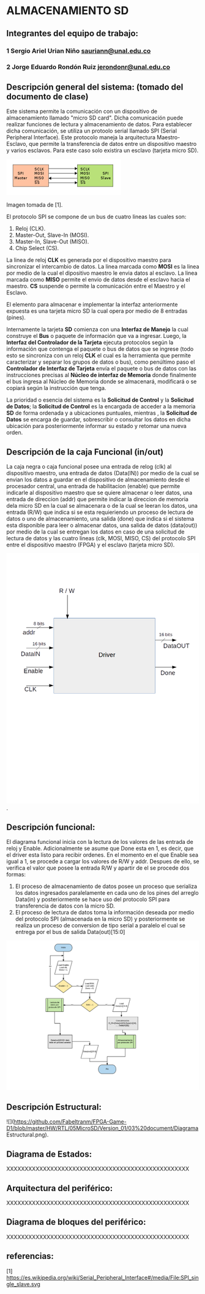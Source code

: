 # ALMACENAMIENTO SD

## Integrantes del equipo de trabajo:

### 1 Sergio Ariel Urian Niño sauriann@unal.edu.co

### 2 Jorge Eduardo Rondón Ruiz jerondonr@unal.edu.co


## Descripción general del sistema: (tomado del documento de clase)

Este sistema permite la comunicación con un dispositivo de almacenamiento llamado "micro SD card". Dicha comunicación puede realizar funciones de lectura y almacenamiento de datos. Para establecer dicha comunicación, se utiliza un protoolo serial llamado SPI (Serial Peripheral Interface). Este protocolo maneja la arquitectura Maestro-Esclavo, que permite la transferencia de datos entre un dispositivo maestro y varios esclavos. Para este caso solo existira un esclavo (tarjeta micro SD).

![](https://github.com/Fabeltranm/FPGA-Game-D1/blob/master/HW/RTL/05MicroSD/Version_01/03%20document/ProtocoloSPI.png)

Imagen tomada de [1].

El protocolo SPI se compone de un bus de cuatro lineas las cuales son:

1. Reloj (CLK).
2. Master-Out, Slave-In (MOSI). 
3. Master-In, Slave-Out (MISO).
4. Chip Select (CS).

La linea de reloj **CLK** es generada por el dispositivo maestro para sincronizar el intercambio de datos. La linea marcada como **MOSI** es la linea por medio de la cual el dipositivo maestro le envia datos al esclavo. La linea marcada como **MISO** permite el envio de datos desde el esclavo hacia el maestro. **CS** suspende o permite la comunicación entre el Maestro y el Esclavo.

El elemento para almacenar e implementar la interfaz anteriormente expuesta es una tarjeta micro SD la cual opera por medio de  8 entradas (pines).

Internamente la tarjeta **SD** comienza con una **Interfaz de Manejo** la cual construye el **Bus** o paquete de información que va a ingresar. Luego, la **Interfaz del Controlador de la Tarjeta** ejecuta protocolos según la información que contenga el paquete o bus de datos que se ingrese (todo esto se sincroniza con un reloj **CLK** el cual es la herramienta que permite caracterizar y separar los grupos de datos o bus), como penúltimo paso el **Controlador de Interfaz de Tarjeta** envía el paquete o bus de datos con las instrucciones precisas al **Núcleo de interfaz de Memoria** donde finalmente el bus ingresa al Núcleo de Memoria donde se almacenará, modificará o se copiará según la instrucción que tenga.

La prioridad o esencia del sistema es la **Solicitud de Control** y la **Solicitud de Datos**; la **Solicitud de Control** es la encargada de acceder a la memoria **SD** de forma ordenada y a ubicaciones puntuales, mientras , la **Solicitud de Datos** se encarga de guardar, sobrescribir o consultar los datos en dicha ubicación para posteriormente informar su estado y retomar una nueva orden.
## Descripción de la caja Funcional  (in/out)
La caja negra o caja funcional posee una entrada de relog (clk) al dispositivo maestro, una entrada de datos (Data(IN)) por medio de la cual se envian los datos a guardar en el dispositivo de almacenamiento desde el procesador central, una entrada de habilitacion (enable) que permite indicarle al dispositivo maestro que se quiere almacenar o leer datos, una entrada de direccion (addr) que permite indicar la direccion de memoria dela micro SD en la cual se almacenara o de la cual se leeran los datos, una entrada (R/W) que indica si se esta requieriendo un proceso de lectura de datos o uno de almacenamiento, una salida (done) que indica si el sistema esta disponible para leer o almacenar datos, una salida de datos (data(out)) por medio de la cual se entregan los datos en caso de una solicitud de lectura de datos y las cuatro lineas (clk, MOSI, MISO, CS) del protocolo SPI entre el dispositivo maestro (FPGA) y el esclavo (tarjeta micro SD).


![](https://github.com/Fabeltranm/FPGA-Game-D1/blob/master/HW/RTL/05MicroSD/Version_01/03%20document/Cajafuncional.png).


## Descripción funcional:

El diagrama funcional inicia con la lectura de los valores de las entrada de reloj y Enable. Adicionalmente se asume que Done esta en 1, es decir, que el driver esta listo para recibir ordenes. En el momento en el que Enable sea igual a 1, se procede a cargar los valores de R/W y addr. Despues de ello, se verifica el valor que posee la entrada R/W y apartir de el se procede dos formas:

  1. El proceso de almacenamiento de datos posee un proceso que serializa los datos ingresados paralelamente en cada uno de los pines del arreglo Data(in) y posteriormente se hace uso del protocolo SPI para transferencia de datos con la micro SD.
  2. El proceso de lectura de datos toma la información deseada por medio del protocolo SPI (almacenada en la micro SD) y posteriormente se realiza un proceso de conversion de tipo serial a paralelo el cual se entrega por el bus de salida Data(out)[15:0]
  
 
![](https://github.com/Fabeltranm/FPGA-Game-D1/blob/master/HW/RTL/05MicroSD/Version_01/03%20document/Diagramafuncional.png)

## Descripción Estructural:

![](https://github.com/Fabeltranm/FPGA-Game-D1/blob/master/HW/RTL/05MicroSD/Version_01/03%20document/Diagrama Estructural.png).

## Diagrama de Estados:

XXXXXXXXXXXXXXXXXXXXXXXXXXXXXXXXXXXXXXXXXXXXXXXXXX

## Arquitectura del periférico:

XXXXXXXXXXXXXXXXXXXXXXXXXXXXXXXXXXXXXXXXXXXXXXXXXX

## Diagrama de bloques del periférico:

XXXXXXXXXXXXXXXXXXXXXXXXXXXXXXXXXXXXXXXXXXXXXXXXXX

## referencias:

[1] https://es.wikipedia.org/wiki/Serial_Peripheral_Interface#/media/File:SPI_single_slave.svg

